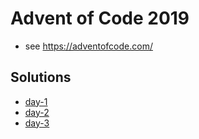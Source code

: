 # Advent of Code 2019

- see https://adventofcode.com/

## Solutions

- [day-1](day-1/)
- [day-2](day-2/)
- [day-3](day-3/)
